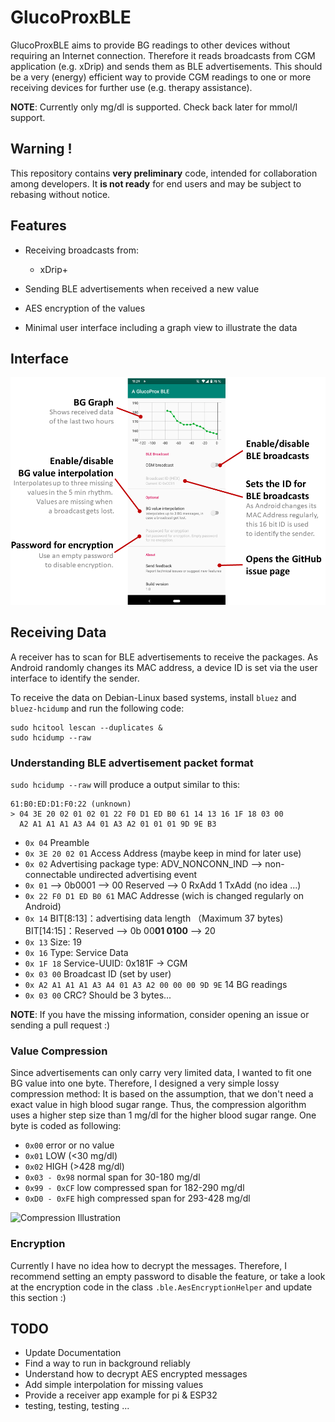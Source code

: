 # GlucoProxBLE
GlucoProxBLE aims to provide BG readings to other devices without requiring an Internet connection.
Therefore it reads broadcasts from CGM application (e.g. xDrip) and sends them as BLE advertisements.
This should be a very (energy) efficient way to provide CGM readings to one or more receiving devices for further use (e.g. therapy assistance).

**NOTE**: Currently only mg/dl is supported. Check back later for mmol/l support.

## Warning !

This repository contains **very preliminary** code, intended for collaboration among developers.
It **is not ready** for end users and may be subject to rebasing without notice.

## Features
* Receiving broadcasts from:
  * xDrip+
  
* Sending BLE advertisements when received a new value
* AES encryption of the values
* Minimal user interface including a graph view to illustrate the data

## Interface
![Interface Overview](doc/interface.png)

## Receiving Data
A receiver has to scan for BLE advertisements to receive the packages.
As Android randomly changes its MAC address, a device ID is set via the user interface to identify the sender.

To receive the data on Debian-Linux based systems, install `bluez` and `bluez-hcidump` and run the following code:

```
sudo hcitool lescan --duplicates &  
sudo hcidump --raw
```

### Understanding BLE advertisement packet format
`sudo hcidump --raw` will produce a output similar to this:

```
61:B0:ED:D1:F0:22 (unknown)
> 04 3E 20 02 01 02 01 22 F0 D1 ED B0 61 14 13 16 1F 18 03 00
  A2 A1 A1 A1 A3 A4 01 A3 A2 01 01 01 9D 9E B3
``` 

* `0x 04` Preamble  
* `0x 3E 20 02 01` Access Address (maybe keep in mind for later use)
* `0x 02` Advertising package type: ADV_NONCONN_IND --> non-connectable undirected advertising event
* `0x 01` --> 0b0001 --> 00 Reserved --> 0 RxAdd 1 TxAdd (no idea ...)
* `0x 22 F0 D1 ED B0 61` MAC Addresse (wich is changed regularly on Android)
* `0x 14` BIT[8:13]：advertising data length （Maximum 37 bytes) BIT[14:15]：Reserved --> 0b 00**01 0100** --> 20
* `0x 13` Size: 19
* `0x 16` Type: Service Data
* `0x 1F 18` Service-UUID: 0x181F -> CGM
* `0x 03 00` Broadcast ID (set by user)  
* `0x A2 A1 A1 A1 A3 A4 01 A3 A2 00 00 00 9D 9E` 14 BG readings
* `0x 03 00` CRC? Should be 3 bytes...


**NOTE**: If you have the missing information, consider opening an issue or sending a pull request :)

### Value Compression
Since advertisements can only carry very limited data, I wanted to fit one BG value into one byte. 
Therefore, I designed a very simple lossy compression method:
It is based on the assumption, that we don't need a exact value in high blood sugar range. 
Thus, the compression algorithm uses a higher step size than 1 mg/dl for the higher blood sugar range.
One byte is coded as following:

* `0x00` error or no value
* `0x01` LOW (<30 mg/dl)
* `0x02` HIGH (>428 mg/dl)
* `0x03 - 0x98` normal span for 30-180 mg/dl
* `0x99 - 0xCF` low compressed span for 182-290 mg/dl
* `0xD0 - 0xFE` high compressed span for 293-428 mg/dl

![Compression Illustration](doc/compression.pnd)

### Encryption
Currently I have no idea how to decrypt the messages.
Therefore, I recommend setting an empty password to disable the feature, or take a look at the encryption code in the class `.ble.AesEncryptionHelper` and update this section :)

## TODO
* Update Documentation
* Find a way to run in background reliably
* Understand how to decrypt AES encrypted messages
* Add simple interpolation for missing values
* Provide a receiver app example for pi & ESP32
* testing, testing, testing ...

[//]: # (Note to future me: Look at this --> https://ukbaz.github.io/howto/beacon_scan_cmd_line.html)